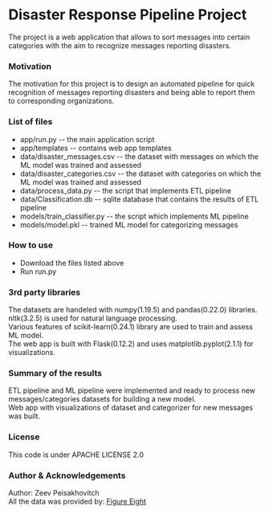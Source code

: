 # Disaster Response Pipeline Project
The project is a web application that allows to sort messages into certain categories with the aim to recognize messages
reporting disasters.

### Motivation  
The motivation for this project is to design an automated pipeline for quick recognition of messages reporting disasters
and being able to report them to corresponding organizations.

### List of files
* app/run.py -- the main application script
* app/templates -- contains web app templates
* data/disaster_messages.csv -- the dataset with messages on which the ML model was trained and assessed
* data/disaster_categories.csv -- the dataset with categories on which the ML model was trained and assessed
* data/process_data.py -- the script that implements ETL pipeline
* data/Classification.db -- sqlite database that contains the results of ETL pipeline
* models/train_classifier.py -- the script which implements ML pipeline 
* models/model.pkl -- trained ML model for categorizing messages

### How to use
- Download the files listed above
- Run run.py

### 3rd party libraries
The datasets are handeled with numpy(1.19.5) and pandas(0.22.0) libraries.  
nltk(3.2.5) is used for natural language processing.    
Various features of scikit-learn(0.24.1) library are used to train and assess ML model.  
The web app is built with Flask(0.12.2) and uses matplotlib.pyplot(2.1.1) for visualizations.  

### Summary of the results  
ETL pipeline and ML pipeline were implemented and ready to process new messages/categories datasets for building a new model.    
Web app with visualizations of dataset and categorizer for new messages was built.  

### License
This code is under APACHE LICENSE 2.0

### Author & Acknowledgements
Author: Zeev Peisakhovitch  
All the data was provided by: [Figure Eight](https://appen.com/)
